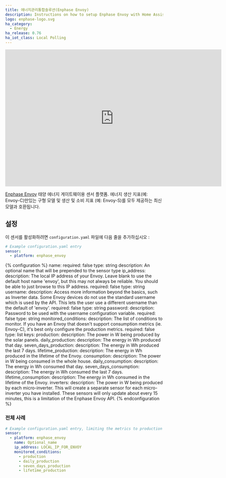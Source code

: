 ```yaml
---
title: 에너지관리통합솔루션(Enphase Envoy)
description: Instructions on how to setup Enphase Envoy with Home Assistant.
logo: enphase-logo.svg
ha_category:
  - Energy
ha_release: 0.76
ha_iot_class: Local Polling
---
```


<iframe width="690" height="437" src="https://www.youtube.com/embed/-zm0NMKW7k4" frameborder="0" allow="accelerometer; autoplay; encrypted-media; gyroscope; picture-in-picture" allowfullscreen></iframe>

[Enphase Envoy](https://enphase.com/en-us/products-and-services/envoy-and-combiner) 태양 에너지 게이트웨이용 센서 플랫폼. 에너지 생산 지표(예: Envoy-C)만있는 구형 모델 및 생산 및 소비 지표 (예: Envoy-S)를 모두 제공하는 최신 모델과 호환됩니다.

## 설정

이 센서를 활성화하려면 `configuration.yaml` 파일에 다음 줄을 추가하십시오 :

```yaml
# Example configuration.yaml entry
sensor:
  - platform: enphase_envoy
```

{% configuration %}
name:
  required: false
  type: string
  description: An optional name that will be prepended to the sensor type
ip_address:
  description: The local IP address of your Envoy. Leave blank to use the default host name 'envoy', but this may not always be reliable. You should be able to just browse to this IP address.
  required: false
  type: string
username:
  description: Access more information beyond the basics, such as Inverter data.  Some Envoy devices do not use the standard username which is used by the API.  This lets the user use a different username than the default of 'envoy'.
  required: false
  type: string
password:
  description: Password to be used with the username configuration variable.
  required: false
  type: string
monitored_conditions:
  description: The list of conditions to monitor. If you have an Envoy that doesn't support consumption metrics (ie. Envoy-C), it's best only configure the production metrics.
  required: false
  type: list
  keys:
    production:
      description: The power in W being produced by the solar panels.
    daily_production:
      description: The energy in Wh produced that day.
    seven_days_production:
      description: The energy in Wh produced the last 7 days.
    lifetime_production:
      description: The energy in Wh produced in the lifetime of the Envoy.
    consumption:
      description: The power in W being consumed in the whole house.
    daily_consumption:
      description: The energy in Wh consumed that day.
    seven_days_consumption:
      description: The energy in Wh consumed the last 7 days.
    lifetime_consumption:
      description: The energy in Wh consumed in the lifetime of the Envoy.
    inverters:
      description: The power in W being produced by each micro-inverter. This will create a separate sensor for each micro-inverter you have installed. These sensors will only update about every 15 minutes, this is a limitation of the Enphase Envoy API.
{% endconfiguration %}

### 전체 사례

```yaml
# Example configuration.yaml entry, limiting the metrics to production only
sensor:
  - platform: enphase_envoy
    name: Optional_name
    ip_address: LOCAL_IP_FOR_ENVOY
    monitored_conditions:
      - production
      - daily_production
      - seven_days_production
      - lifetime_production
```
